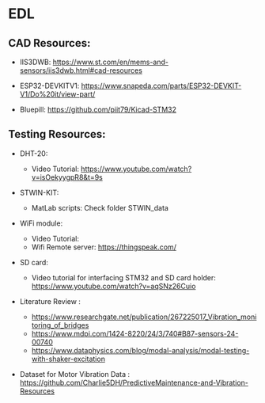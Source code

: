 # EDL

## CAD Resources:

- IIS3DWB: https://www.st.com/en/mems-and-sensors/iis3dwb.html#cad-resources

- ESP32-DEVKITV1: https://www.snapeda.com/parts/ESP32-DEVKIT-V1/Do%20it/view-part/

- Bluepill: https://github.com/piit79/Kicad-STM32

## Testing Resources:

- DHT-20:
   - Video Tutorial: https://www.youtube.com/watch?v=isOekyygpR8&t=9s

- STWIN-KIT:
    - MatLab scripts: Check folder STWIN_data

- WiFi module:
    - Video Tutorial:
    - Wifi Remote server: https://thingspeak.com/

- SD card:
    - Video tutorial for interfacing STM32 and SD card holder: https://www.youtube.com/watch?v=aqSNz26Cuio

- Literature Review :
    - https://www.researchgate.net/publication/267225017_Vibration_monitoring_of_bridges
    - https://www.mdpi.com/1424-8220/24/3/740#B87-sensors-24-00740
    - https://www.dataphysics.com/blog/modal-analysis/modal-testing-with-shaker-excitation
- Dataset for Motor Vibration Data : https://github.com/Charlie5DH/PredictiveMaintenance-and-Vibration-Resources
